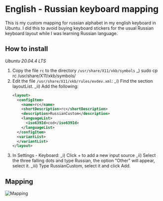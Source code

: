 # English - Russian keyboard mapping

This is my custom mapping for russian alphabet in my english keyboard in Ubuntu.
I did this to avoid buying keyboard stickers for the usual Russian keyboard layout while I was learning Russian language.


## How to install

_Ubuntu 20.04.4 LTS_

1) Copy the file `rc` to the directory `/usr/share/X11/xkb/symbols`
   _) sudo cp rc /usr/share/X11/xkb/symbols/
2) Edit the file `/usr/share/X11/xkb/rules/evdev.xml`:
   _i) Find the section layoutList.
   _ii) Add the following:
    ```xml
    <layout>
      <configItem>
        <name>rc</name>
        <shortDescription>rc</shortDescription>
        <description>RussianCustom</description>
        <languageList>
          <iso639Id>cod</iso639Id>
        </languageList>
      </configItem>
      <variantList>
      </variantList>
    </layout>
   ```
3) In Settings - Keyboard:
   _i) Click + to add a new input source
   _ii) Select the three falling dots and type Russian, the option "Other" will appear, select it.
   _iii) Type RussianCustom, select it and click Add.
   
## Mapping

![Mapping](mapping.png)
